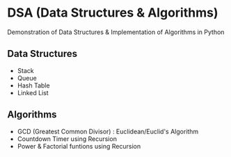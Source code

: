 # DSA (Data Structures & Algorithms)

Demonstration of Data Structures & Implementation of Algorithms in Python

## Data Structures

* Stack
* Queue
* Hash Table
* Linked List

## Algorithms

* GCD (Greatest Common Divisor) : Euclidean/Euclid's Algorithm
* Countdown Timer using Recursion
* Power & Factorial funtions using Recursion
